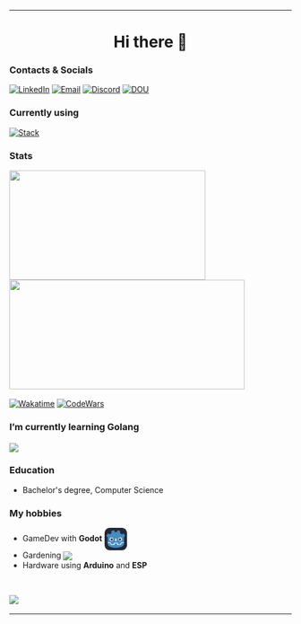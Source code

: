 

---

<h1 align="center" styles="color: red;">Hi there 👋</h1> 
<h3 align="left">Contacts & Socials</h3>

[![LinkedIn](https://img.shields.io/badge/LinkedIn-0077B5?style=for-the-badge&logo=linkedin&logoColor=white)](https://www.linkedin.com/in/kostiantyn-mininkov/)
[![Email](https://img.shields.io/badge/Gmail-D14836?style=for-the-badge&logo=gmail&logoColor=white)](mailto:mininkov1337@gmail.com)
[![Discord](https://img.shields.io/badge/Discord-7289DA?style=for-the-badge&logo=discord&logoColor=white)](https://discord.com/users/wordllban)
[![DOU](https://s.dou.ua/assets/img/favicon32.png)](https://dou.ua/users/kostiantyn-mininkov/)

<h3>Currently using</h3>

[![Stack](https://skillicons.dev/icons?i=ts,golang,react,nodejs,nestjs,electron,next,graphql,tailwind,mui,docker)](https://skillicons.dev)

<h3>Stats</h3>

<p align="start">
  <img align="left" src="https://wordllban-readme-stats.vercel.app/api/top-langs/?username=wordllban&size_weight=0&count_weight=1&layout=compact&theme=jolly" height="195" width="350"/>
  <img src="https://wordllban-readme-stats.vercel.app/api?username=Wordllban&show_icons=true&theme=jolly" height="195" width="420"/>
</p>


[![Wakatime](https://wakatime.com/badge/user/01a20e69-26f7-4f31-bdbc-15299317e534.svg)](https://wakatime.com/@01a20e69-26f7-4f31-bdbc-15299317e534)
[![CodeWars](https://www.codewars.com/users/Wordllban/badges/micro)](https://www.codewars.com/users/Wordllban)


<h3>I’m currently learning Golang</h3>
<img align="center" src="https://github.com/Wordllban/wordllban/assets/74874576/32f6484b-c9f4-42f7-93d0-1712ee3fddaa" height="100"/>


<h3>Education</h3>

+ Bachelor's degree, Computer Science

<h3>My hobbies</h3>

+ GameDev with <strong>Godot</strong> <img align="center" src="https://github.com/tandpfun/skill-icons/blob/main/icons/Godot-Dark.svg" height="40"/>
+ Gardening <img align="center" src="https://github.com/Wordllban/wordllban/assets/74874576/1853a5c2-b728-4f09-8d09-e8b2fa51f80a" height="38"/>
+ Hardware using <strong>Arduino</strong> and <strong>ESP</strong>

<br />

<p>
  <a href="https://u8views.com/github/Wordllban">
    <img src="https://u8views.com/api/v1/github/profiles/74874576/views/day-week-month-total-count.svg">
  </a>
</p>

---
